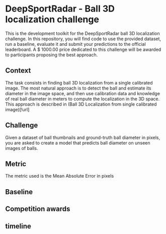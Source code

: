 # DeepSportRadar - Ball 3D localization challenge

This is the development toolkit for the DeepSportRadar ball 3D localization challenge. In this repository, you will find code to use the provided dataset, run a baseline, evaluate it and submit your predictions to the official leaderboard. A $ 1000.00 price dedicated to this challenge will be awarded to participants proposing the best approach.

## Context

The task consists in finding ball 3D localization from a single calibrated image. The most natural approach is to detect the ball and estimate its diameter in the image space, and then use calibration data and knowledge of real ball diameter in meters to compute the localization in the 3D space.
This approach is described in (Ball 3D Localization from single calibrated image)[!url]

## Challenge
Given a dataset of ball thumbnails and ground-truth ball diameter in pixels, you are asked to create a model that predicts ball diameter on unseen images of balls.

## Metric
The metric used is the Mean Absolute Error in pixels

## Baseline


## Competition awards


## timeline

